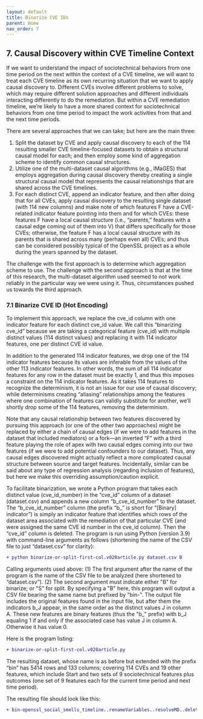 ```yaml
---
layout: default
title: Binarize CVE IDs
parent: Home
nav_order: 7
---
```


## 7. Causal Discovery within CVE Timeline Context

If we want to understand the impact of sociotechnical behaviors from one time period on the next within the context of a CVE timeline, we will want to treat each CVE timeline as its own recurring situation that we want to apply causal discovery to. Different CVEs involve different problems to solve, which may require different solution approaches and different individuals interacting differently to do the remediation. But within a CVE remediation timeline, we’re likely to have a more shared context for sociotechnical behaviors from one time period to impact the work activities from that and the next time periods.

There are several approaches that we can take; but here are the main three: 

1. Split the dataset by CVE and apply causal discovery to each of the 114 resulting smaller CVE timeline-focused datasets to obtain a structural causal model for each; and then employ some kind of aggregation scheme to identify common causal structures.
2. Utilize one of the multi-dataset causal algorithms (e.g., IMaGES) that employs aggregation during causal discovery thereby creating a single structural causal model that represents the causal relationships that are shared across the CVE timelines.
3. For each distinct CVE, append an indicator feature, and then after doing that for all CVEs, apply causal discovery to the resulting single dataset (with 114 new columns) and make note of which features F have a CVE-related indicator feature pointing into them and for which CVEs: these features F have a local causal structure (i.e., “parents,” features with a causal edge coming out of them into V) that differs specifically for those CVEs; otherwise, the feature F has a local causal structure with its parents that is shared across many (perhaps even all) CVEs; and thus can be considered possibly typical of the OpenSSL project as a whole during the years spanned by the dataset.

The challenge with the first approach is to determine which aggregation scheme to use. The challenge with the second approach is that at the time of this research, the multi-dataset algorithm used seemed to not work reliably in the particular way we were using it. Thus, circumstances pushed us towards the third approach.

### 7.1 Binarize CVE ID (Hot Encoding) 

To implement this approach, we replace the cve_id column with one indicator feature for each distinct cve_id value. We call this “binarizing cve_id” because we are taking a categorical feature (cve_id) with multiple distinct values (114 distinct values) and replacing it with 114 indicator features, one per distinct CVE id value. 

In addition to the generated 114 indicator features, we drop one of the 114 indicator features because its values are inferable from the values of the other 113 indicator features. In other words, the sum of all 114 indicator features for any row in the dataset must be exactly 1, and thus this imposes a constraint on the 114 indicator features. As it takes 114 features to recognize the determinism, it is not an issue for our use of causal discovery; while determinisms creating “aliasing” relationships among the features where one combination of features can validly substitute for another, we’ll shortly drop some of the 114 features, removing the determinism. 

Note that any causal relationship between two features discovered by pursuing this approach (or one of the other two approaches) might be replaced by either a chain of causal edges (if we were to add features in the dataset that included mediators) or a fork—an inverted “F” with a third feature playing the role of apex with two causal edges coming into our two features (if we were to add potential confounders to our dataset). Thus, any causal edges discovered might actually reflect a more complicated causal structure between source and target features. Incidentally, similar can be said about any type of regression analysis (regarding inclusion of features), but here we make this overriding assumption/caution explicit.

To facilitate binarization, we wrote a Python program that takes each distinct value (cve_id_number) in the “cve_id” column of a dataset (dataset.csv) and appends a new column “b_cve_id_number” to the dataset. The “b_cve_id_number” column (the prefix “b_” is short for “[Binary] indicator”) is simply an indicator feature that identifies which rows of the dataset area associated with the remediation of that particular CVE (and were assigned the same CVE id number in the cve_id column). Then the “cve_id” column is deleted. The program is run using Python (version 3.9) with command-line arguments as follows (shortening the name of the CSV file to just “dataset.csv” for clarity):

```diff
+ python binarize-or-split-first-col.v020article.py dataset.csv B
```

Calling arguments used above: (1) The first argument after the name of the program is the name of the CSV file to be analyzed (here shortened to “dataset.csv”). (2) The second argument must indicate either "B" for binarize; or "S" for split. By specifying a "B" here, this program will output a CSV file bearing the same name but prefixed by "bin-". The output file includes the original features found in the input file, but after them the indicators b_J appear, in the same order as the distinct values J in column A. These new features are binary features (thus the "b_" prefix) with b_J equaling 1 if and only if the associated case has value J in column A. Otherwise it has value 0.

Here is the program listing: 

```diff
+ binarize-or-split-first-col.v020article.py
```

The resulting dataset, whose name is as before but extended with the prefix “bin” has 5414 rows and 133 columns; covering 114 CVEs and 19 other features, which include Start and two sets of 9 sociotechnical features plus outcomes (one set of 9 features each for the current time period and next time period).

The resulting file should look like this:

```diff
+ bin-openssl_social_smells_timeline..renameVariables..resolveMD..deleteLastRecordEachCVE..deleteShortCVEs..delDmsmHighCorr.csv
```

